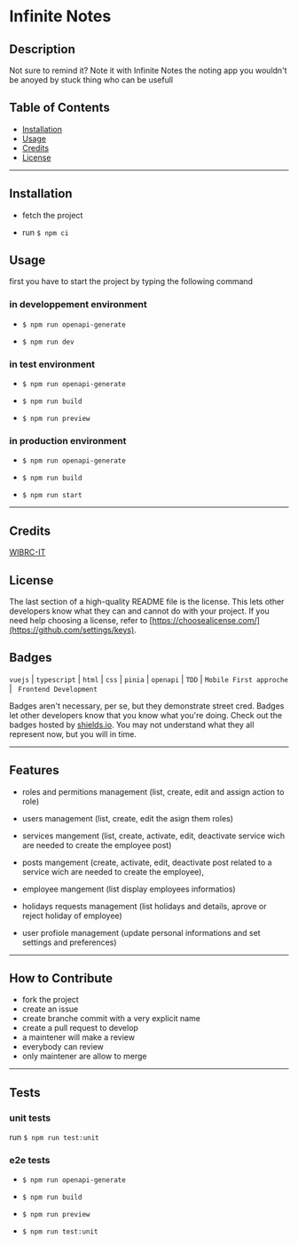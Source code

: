 # Infinite Notes

## Description

Not sure to remind it? Note it with Infinite Notes the noting app you wouldn't be anoyed by stuck thing who can be usefull

## Table of Contents

- [Installation](#installation)
- [Usage](#usage)
- [Credits](#credits)
- [License](#license)

---

## Installation

- fetch the project

- run `$ npm ci`

## Usage

first you have to start the project by typing the following command

### in developpement environment

- `$ npm run openapi-generate`

- `$ npm run dev`

### in test environment

- `$ npm run openapi-generate`

- `$ npm run build`

- `$ npm run preview`

### in production environment

- `$ npm run openapi-generate`

- `$ npm run build`

- `$ npm run start`

---

## Credits

[WIBRC-IT](https://github.com/WIBRC-45920)

## License

The last section of a high-quality README file is the license. This lets other developers know what they can and cannot do with your project. If you need help choosing a license, refer to [https://choosealicense.com/](https://github.com/settings/keys).

## Badges

`vuejs` | `typescript` | `html` | `css` | `pinia` | `openapi` | `TDD` | `Mobile First approche` | ` Frontend Development`

Badges aren't necessary, per se, but they demonstrate street cred. Badges let other developers know that you know what you're doing. Check out the badges hosted by [shields.io](https://shields.io/). You may not understand what they all represent now, but you will in time.

---

## Features

- roles and permitions management (list, create, edit and assign action to role)

- users management (list, create, edit the asign them roles)

- services mangement (list, create, activate, edit, deactivate service wich are needed to create the employee post)

- posts mangement (create, activate, edit, deactivate post related to a service wich are needed to create the employee),

- employee mangement (list display employees informatios)

- holidays requests management (list holidays and details, aprove or reject holiday of employee)

- user profiole management (update personal informations and set settings and preferences)

---

## How to Contribute

- fork the project
- create an issue
- create branche commit with a very explicit name
- create a pull request to develop
- a maintener will make a review
- everybody can review
- only maintener are allow to merge

---

## Tests

### unit tests

run `$ npm run test:unit`

### e2e tests

- `$ npm run openapi-generate`

- `$ npm run build`

- `$ npm run preview`

- `$ npm run test:unit`